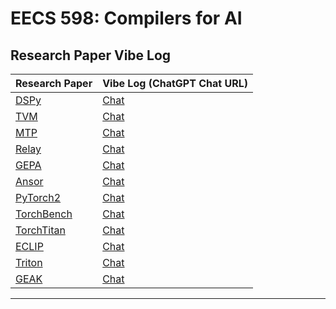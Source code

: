 # EECS 598: Compilers for AI

## Research Paper Vibe Log

| Research Paper | Vibe Log (ChatGPT Chat URL) |
|--------------------|-----------------------------|
| [DSPy](https://arxiv.org/pdf/2310.03714) | [Chat](https://chatgpt.com/share/68be0afd-3308-800f-8bf7-41407538dda9) |
| [TVM](https://arxiv.org/abs/1802.04799) | [Chat](https://chatgpt.com/share/68be5135-1170-800f-be33-64f2bd6bcd63) |
| [MTP](https://arxiv.org/abs/2405.08965) | [Chat](https://chatgpt.com/share/68c86258-5478-800f-aab5-565053c2543d) |
| [Relay](https://arxiv.org/abs/1904.08368) | [Chat](https://chatgpt.com/share/68c8674f-a048-800f-aa8e-896fad938661) |
| [GEPA](https://arxiv.org/abs/2507.19457) | [Chat](https://chatgpt.com/share/68cb14f3-b924-800f-b957-10a96441d04b) |
| [Ansor](https://arxiv.org/abs/2006.06762) | [Chat](https://chatgpt.com/share/68cb1ecb-42a8-800f-a524-df6264c8c553) |
[PyTorch2](https://dl.acm.org/doi/10.1145/3620665.3640366) | [Chat](https://chatgpt.com/share/68d0f0e8-8a4c-800f-917f-1c7e932abd61) |
[TorchBench](https://arxiv.org/pdf/2304.14226) | [Chat](https://chatgpt.com/share/68d19ea3-5218-800f-9e65-bd171b923632) | 
[TorchTitan](https://arxiv.org/pdf/2410.06511) | [Chat](https://chatgpt.com/share/68d42b44-67a8-800f-aa80-5d2c1d4f59c5) |
[ECLIP](https://arxiv.org/pdf/2506.12598) | [Chat](https://chatgpt.com/share/68d43b8a-ab28-800f-84d8-91475c64f3f8)
[Triton](https://dl.acm.org/doi/pdf/10.1145/3315508.3329973) | [Chat](https://chatgpt.com/share/68dad22b-1fe8-800f-9996-ab0616dd7ba7)
[GEAK](https://arxiv.org/pdf/2507.23194) | [Chat](https://chatgpt.com/share/68dadbec-6f40-800f-a236-2a7730fde6a8)
---
